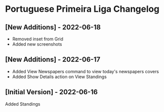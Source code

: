 # Portuguese Primeira Liga Changelog

## [New Additions] - 2022-06-18

- Removed inset from Grid
- Added new screenshots

## [New Additions] - 2022-06-17

- Added View Newspapers command to view today's newspapers covers
- Added Show Details action on View Standings

## [Initial Version] - 2022-06-16

Added Standings
